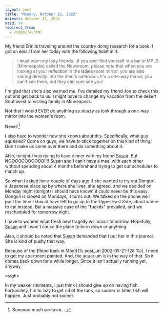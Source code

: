 ```yaml
---
layout: post
title: "Monday, October 21, 2002"
datestr: October 21, 2002
mtid: 74
redirect_from:
  - /saga/74.html
---
```


My friend Erin is traveling around the country doing research for a book. I
got an email from her today with the following tidbit in it:

> I must warn my lady friends...if you ever find yourself in a bar in MPLS
> (Minneapolis) called the Newsroom, please note that when you are looking at
> your reflection in the ladies room mirror, you are also staring directly into
> the men's bathroom. It's a one-way mirror; you can't see them, but they can
> sure see you!

I'm glad that she's also warned me. I've detailed my friend Jon
to check this out and get back to us. I might have to change my vacation from
the desert Southwest to visiting family in Minneapolis.

Not that I would EVER do anything as sleazy as look through a one-way mirror
into the women's room.

Never![^1]

I also have to wonder how she knows about this. Specifically, what guy squealed?
Come on guys, we have to stick together on this kind of thing! Don't make us
come over there and do something about it.

Also, tonight I was going to have dinner with my friend [Susan].
But NOOOOOOOOOOO!!!! Susan and I can't have a meal with each other without spending
about 4 months beforehand trying to get our schedules to match up.

So when I asked her a couple of days ago if she wanted to try out Donguri,
a Japanese place up by where she lives, she agreed, and we decided on Monday
night (tonight) I should have known it could never be this easy. Donguri is
closed on Mondays, it turns out. We talked on the phone well past the time I
should have left to go up to the Upper East Side, about where to eat instead.
But a massive case of the "fuckits" prevailed, and we rescheduled
for tomorrow night.

I have to wonder what fresh new tragedy will occur tomorrow. Hopefully, [Susan]
and I won't cause the place to burn down or anything.

Also, it should be noted that [Susan] demanded
that I put her in this journal. She is kind of pushy that way.

Because of the [flood back in May]({% post_url 2002-05-21-128 %}), I need
to get my apartment painted. And, the aquarium is in the way of that. So it
comes back down for a while longer. Since it isn't actually running yet, anyway.

&lt;sigh&gt;

In my weaker moments, I just think I should give up on having fish. Fortunately,
I'm to lazy to get rid of the tank, so sooner or later, fish will happen. Just
probably not sooner.

[^1]: Soooooo much sarcasm....

[Susan]: http://www.gack.com/
